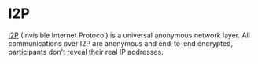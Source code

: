 # I2P

[I2P](https://i2pd.website/) (Invisible Internet Protocol) is a universal anonymous network layer. All communications over I2P are anonymous and end-to-end encrypted, participants don't reveal their real IP addresses.